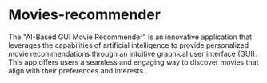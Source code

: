 # Movies-recommender
The "AI-Based GUI Movie Recommender" is an innovative application that leverages the capabilities of artificial intelligence to provide personalized movie recommendations through an intuitive graphical user interface (GUI). This app offers users a seamless and engaging way to discover movies that align with their preferences and interests.
